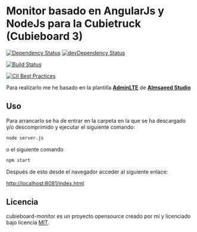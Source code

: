 # Monitor basado en AngularJs y NodeJs para la Cubietruck (Cubieboard 3)

[![Dependency Status](https://david-dm.org/juaalta/cubieboard-monitor.svg)](https://david-dm.org/juaalta/cubieboard-monitor)
[![devDependency Status](https://david-dm.org/juaalta/cubieboard-monitor/dev-status.svg)](https://david-dm.org/juaalta/cubieboard-monitor?type=dev)

[![Build Status](https://travis-ci.org/juaalta/cubieboard-monitor.svg?branch=master)](https://travis-ci.org/juaalta/cubieboard-monitor)

[![CII Best Practices](https://bestpractices.coreinfrastructure.org/projects/704/badge)](https://bestpractices.coreinfrastructure.org/projects/704)

Para realizarlo me he basado en la plantilla **[AdminLTE](https://almsaeedstudio.com/themes/AdminLTE/index2.html)** de **[Almsaeed Studio](https://almsaeedstudio.com)**

## Uso

Para arrancarlo se ha de entrar en la carpeta en la que se ha descargado y/o descomprimido y ejecutar el siguiente comando:

``` bash
node server.js
```

o el siguiente comando

``` bash
npm start
```

Después de esto desde el navegador acceder al siguiente enlace:

[http://localhost:8081/index.html](http://localhost:8081/index.html)

## Licencia

cubieboard-monitor es un proyecto opensource creado por mí y licenciado bajo licencia [MIT](http://opensource.org/licenses/MIT).
